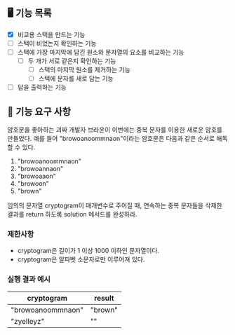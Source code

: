 ## 🖥 기능 목록
- [x] 비교용 스택을 만드는 기능
- [ ] 스택이 비었는지 확인하는 기능
- [ ] 스택에 가장 마지막에 담긴 원소와 문자열의 요소를 비교하는 기능
  - [ ] 두 개가 서로 같은지 확인하는 기능
    - [ ] 스택의 마지막 원소를 제거하는 기능  
    - [ ] 스택에 문자를 새로 담는 기능
- [ ] 답을 출력하는 기능

## 🚀 기능 요구 사항

암호문을 좋아하는 괴짜 개발자 브라운이 이번에는 중복 문자를 이용한 새로운 암호를 만들었다. 예를 들어 "browoanoommnaon"이라는 암호문은 다음과 같은 순서로 해독할 수 있다.

1. "browoanoommnaon"
2. "browoannaon"
3. "browoaaon"
4. "browoon"
5. "brown"

임의의 문자열 cryptogram이 매개변수로 주어질 때, 연속하는 중복 문자들을 삭제한 결과를 return 하도록 solution 메서드를 완성하라.

### 제한사항

- cryptogram은 길이가 1 이상 1000 이하인 문자열이다.
- cryptogram은 알파벳 소문자로만 이루어져 있다.

### 실행 결과 예시

| cryptogram | result |
| --- | --- |
| "browoanoommnaon" | "brown" |
| "zyelleyz" | "" |
